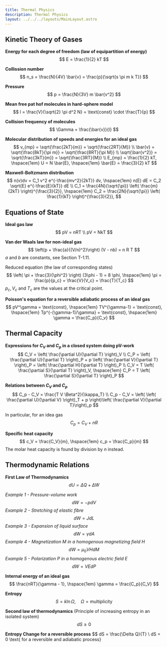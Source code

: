 ```yaml
---
title: Thermal Physics
description: Thermal Physics
layout: ../../../layouts/MainLayout.astro
---
```


## Kinetic Theory of Gases
**Energy for each degree of freedom (law of equipartition of energy)**
$$
E = \frac{1}{2} kT
$$

**Collission number**
$$
n_s = \frac{N}{4V} \bar{v} = \frac{p}{\sqrt{s \pi m k T}}
$$

**Pressure**
$$
p = \frac{N}{3V} m \bar{v^2}
$$

**Mean free pat hof molecules in hard-sphere model**
$$
l = \frac{V}{\sqrt{2} \pi d^2 N} = \text{const} \cdot \frac{T}{p}
$$

**Collision frequency of molecules**
$$
\Gamma = \frac{\bar{v}}{l}
$$

**Molecular distribution of speeds and energies for an ideal gas**
$$
v_{mp} = \sqrt{\frac{2kT}{m}} = \sqrt{\frac{2RT}{M}} \\
\bar{v} = \sqrt{\frac{8kT}{\pi m}} = \sqrt{\frac{8RT}{\pi M}} \\
\sqrt{\bar{v^2}} = \sqrt{\frac{3kT}{m}} = \sqrt{\frac{3RT}{M}} \\
E_{mp} = \frac{1}{2} kT, \hspace{1em} U = N \bar{E}, \hspace{1em} \bar{E} = \frac{3}{2} kT
$$

**Maxwell-Boltzmann distribution**
$$
n(v)dv = C_1 v^2 e^{-\frac{mv^2}{2kT}} dv, \hspace{1em} n(E) dE = C_2 \sqrt{E} e^{-\frac{E}{kT}} dE \\
C_1 = \frac{4N}{\sqrt{\pi}} \left( \frac{m}{2kT} \right)^{\frac{3}{2}}, \hspace{1em} C_2 = \frac{2N}{\sqrt{\pi}} \left( \frac{1}{kT} \right)^{\frac{3}{2}}, 
$$

## Equations of State

**Ideal gas law**
$$
pV = nRT  \\
pV = NkT
$$

**Van der Waals law for non-ideal gas**
$$
\left(p + \frac{a}{(V/n)^2}\right) (V - nb) = n R T
$$
$a$ and $b$ are constants, see Section T-1.11.

Reduced equation (the law of corresponding states)
$$
\left( \pi + \frac{3}{\phi^2} \right) (3\phi - 1) = 8 \phi, \hspace{1em} \pi = \frac{p}{p_c} = \frac{V}{V_c} = \frac{T}{T_c} 
$$
$p_c, V_c$ and $T_c$ are the values at the critical point.

**Poisson's equation for a reversible adiabatic process of an ideal gas**
$$
pV^\gamma = \text{const}, \hspace{1em} TV^{\gamma-1} = \text{const}, \hspace{1em} Tp^{-(\gamma-1)/\gamma} = \text{const}, \hspace{1em} \gamma = \frac{C_p}{C_v}
$$

## Thermal Capacity
**Expressions for $C_V$ and $C_p$ in a closed system doing pV-work**
$$
C_V = \left( \frac{\partial U}{\partial T} \right)_V \\
C_P = \left( \frac{\partial U}{\partial T} \right)_P + p \left( \frac{\partial V}{\partial T} \right)_P = \left( \frac{\partial H}{\partial T} \right)_P \\
C_V = T \left( \frac{\partial S}{\partial T} \right)_V, \hspace{1em} C_P = T \left( \frac{\partial S}{\partial T} \right)_P
$$

**Relations between $C_V$ and $C_p$**
$$
C_p - C_V = \frac{T V \Beta^2}{\kappa_T} \\
C_p - C_V = \left( \left( \frac{\partial U}{\partial V} \right)_T + p \right)\left( \frac{\partial V}{\partial T}\right)_p
$$

In particular, for an idea gas
$$
C_p = C_V + n R
$$

**Specific heat capacity**
$$
c_V = \frac{C_V}{m}, \hspace{1em} c_p = \frac{C_p}{m}
$$
The molar heat capacity is found by division by $n$ instead.

## Thermodynamic Relations

**First Law of Thermodynamics**
$$
dU = \Delta Q + \Delta W
$$

*Example 1 - Pressure-volume work*
$$
dW = -p dV
$$
*Example 2 - Stretching of elastic fibre*
$$
dW = J dL
$$
*Example 3 - Expansion of liquid surface*
$$
dW = \gamma dA
$$
*Example 4 - Magnetization $M$ in a homogenous magnetizing field $H$*
$$
dW = \mu_0 V H dM
$$
*Example 5 - Polarization $P$ in a homogenous electric field $E$*
$$
dW = V E dP
$$

**Internal energy of an ideal gas**
$$
\frac{nRT}{\gamma - 1}, \hspace{1em} \gamma = \frac{C_p}{C_V}
$$

**Entropy**
$$
S = k \ln{\Omega}, \hspace{1em} \Omega = \text{multiplicity}
$$

**Second law of thermodynamics**
(Principle of increasing entropy in an isolated system)
$$
dS \geq 0
$$

**Entropy Change for a reversible process**
$$
dS = \frac{\Delta Q}{T} \\
dS = 0 \text{ for a reversible and adiabatic process}